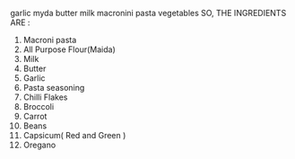 garlic myda butter milk macronini pasta vegetables 
SO, THE INGREDIENTS ARE :
1. Macroni pasta
2.  All Purpose Flour(Maida)
3. Milk
4. Butter
5. Garlic
6. Pasta seasoning
7. Chilli Flakes
8. Broccoli
9. Carrot 
10. Beans
11. Capsicum( Red and Green )
12. Oregano










